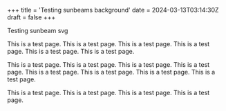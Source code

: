 +++
title = 'Testing sunbeams background'
date = 2024-03-13T03:14:30Z
draft = false
+++

Testing sunbeam svg

This is a test page. This is a test page. This is a test page. This is a test page. This is a test page. This is a test page. 

This is a test page. This is a test page. This is a test page. This is a test page. This is a test page. This is a test page. This is a test page. This is a test page. 

This is a test page. This is a test page. This is a test page. This is a test page. 
